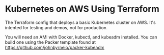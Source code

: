 # Kubernetes on AWS Using Terraform

The Terraform config that deploys a basic Kubernetes cluster on AWS. It's intented for testing and 
demos, not for production.

You will need an AMI with Docker, kubectl, and kubeadm installed. You can build one using the Packer
template found at https://github.com/johnbyrneio/packer-kubeadm